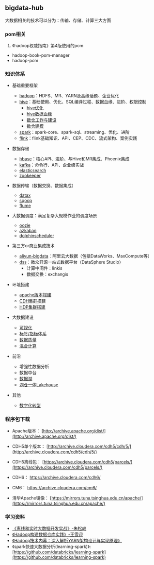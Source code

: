 ## bigdata-hub
大数据相关的技术可以分为：传输、存储、计算三大方面

### pom相关
1. 《hadoop权威指南》第4版使用的pom
- hadoop-book-pom-manager
- hadoop-pom

### 知识体系
- 基础重要框架
  - [hadoop](./hadoop)：HDFS、MR、YARN及高级话题、企业优化
  - [hive](./hive)：基础使用、优化、SQL编译过程、数据血缘、进阶、权限控制
    - [hive优化](./hive/hive调优)
    - [hive数据血缘](./hive/hive数据血缘)
    - [数仓工作与建设](./hive/数仓工作与建设)
    - [数仓建模](./hive/数仓建模)
  - [spark](./spark)：spark-core、spark-sql、streaming、优化、进阶
  - [flink](./flink)：flink基础知识、API、CEP、CDC、流式架构、案例实践
- 数据存储
  - [hbase](./hbase)：核心API、进阶、与Hive和MR集成、Phoenix集成
  - [kafka](./kafka)：命令行、API、企业级实战
  - [elasticsearch](./elasticsearch)
  - [zookeeper](./zookeeper)
- 数据传输（数据交换、数据集成）
  - [datax](./datax)
  - [sqoop](./sqoop)
  - [flume](./flume)
- 大数据调度：满足复杂大规模作业的调度场景
  - [oozie](bigdata-scheduler/oozie)
  - [azkaban](bigdata-scheduler/azkaban)
  - [dolphinscheduler](bigdata-scheduler/dolphinscheduler)
- 第三方or商业集成技术
  - [aliyun-bigdata](./aliyun-bigdata)：阿里云大数据（包括DataWorks、MaxCompute等）
  - [dss](./dss)：微众开源一站式数据平台（DataSphere Studio）
    - 计算中间件：linkis
    - 数据交换：exchangis

- 环境搭建
  - [apache版本搭建](./环境搭建)
  - [CDH集群搭建](./环境搭建/CM+CDH安装)
  - [HDP集群搭建](./环境搭建/Ambari+HDP安装)
- 大数据建设
  - [可视化](./大数据建设/可视化BI)
  - [标签/指标体系](./大数据建设/指标&标签体系建设)
  - [数据质量](./大数据建设/数据质量管理)
  - [混合计算](./大数据建设/混合计算)
- 前沿
  - 增强性数据分析
  - 数据中台
  - [数据湖](./大数据建设/数据中台建设)
  - [湖仓一体Lakehouse](./大数据建设/湖仓Lakehouse)
- 其他
  - [数字化转型](./数字化转型)

### 程序包下载
- Apache版本： [http://archive.apache.org/dist/](http://archive.apache.org/dist/)
- CDH5单个版本： [http://archive.cloudera.com/cdh5/cdh/5/](http://archive.cloudera.com/cdh5/cdh/5/)
- CDH5离线包： [https://archive.cloudera.com/cdh5/parcels/](https://archive.cloudera.com/cdh5/parcels/)
- CDH6： https://archive.cloudera.com/cdh6/
- CM6：  https://archive.cloudera.com/cm6/


- 清华Apache镜像： [https://mirrors.tuna.tsinghua.edu.cn/apache/](https://mirrors.tuna.tsinghua.edu.cn/apache/)


### 学习资料
- [《离线和实时大数据开发实战》-朱松岭](https://weread.qq.com/web/reader/7e332cb05e45157e3d0ec59kc81322c012c81e728d9d180)
- [《Hadoop构建数据仓库实践》-王雪迎](https://weread.qq.com/web/reader/1d532310719b20661d52380)
- [《Hadoop技术内幕：深入解析YARN架构设计与实现原理》](https://weread.qq.com/web/reader/71a32ab0597cf871a51c384kc81322c012c81e728d9d180)
- 《spark快速大数据分析(learning-spark)》: [https://github.com/databricks/learning-spark](https://github.com/databricks/learning-spark)


